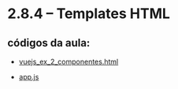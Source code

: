 # 2.8.4 – Templates HTML

## códigos da aula:
- [vuejs_ex_2_componentes.html](/vue/codigos/vuejs_ex_2_componentes.html)
  
- [app.js](/vue/codigos/app.js)
